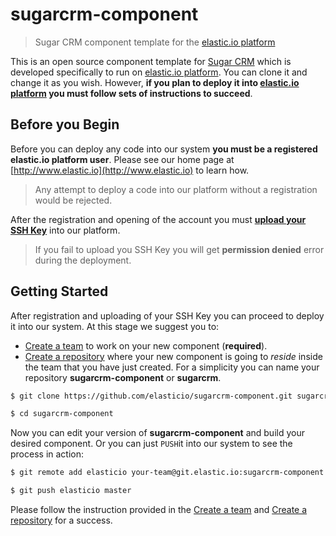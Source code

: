 # sugarcrm-component

> Sugar CRM component template for the [elastic.io platform](https://www.elastic.io "elastic.io platform")

This is an open source component template for [Sugar CRM](https://www.sugarcrm.com) which is developed specifically to run on [elastic.io platform](https://www.elastic.io "elastic.io platform"). You can clone it and change it as you wish. However, **if you plan to deploy it into [elastic.io platform](https://www.elastic.io "elastic.io platform") you must follow sets of instructions to succeed**.

## Before you Begin

Before you can deploy any code into our system **you must be a registered elastic.io platform user**. Please see our home page at [http://www.elastic.io](http://www.elastic.io) to learn how.

> Any attempt to deploy a code into our platform without a registration would be rejected.

After the registration and opening of the account you must **[upload your SSH Key](http://go2.elastic.io/manage-ssh-keys)** into our platform.

> If you fail to upload you SSH Key you will get **permission denied** error during the deployment.

## Getting Started

After registration and uploading of your SSH Key you can proceed to deploy it into our system. At this stage we suggest you to:
* [Create a team](http://go2.elastic.io/manage-teams) to work on your new component (**required**).
* [Create a repository](http://go2.elastic.io/manage-repositories) where your new component is going to *reside* inside the team that you have just created. For a simplicity you can name your repository **sugarcrm-component** or **sugarcrm**.

```bash
$ git clone https://github.com/elasticio/sugarcrm-component.git sugarcrm-component

$ cd sugarcrm-component
```
Now you can edit your version of **sugarcrm-component** and build your desired component. Or you can just ``PUSH``it into our system to see the process in action:

```bash
$ git remote add elasticio your-team@git.elastic.io:sugarcrm-component.git

$ git push elasticio master
```
Please follow the instruction provided in the [Create a team](http://go2.elastic.io/manage-teams) and [Create a repository](http://go2.elastic.io/manage-repositories) for a success.
